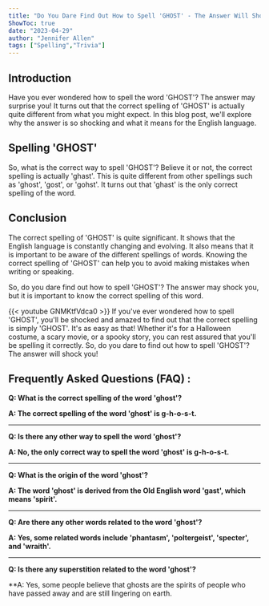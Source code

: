 ```yaml
---
title: "Do You Dare Find Out How to Spell 'GHOST' - The Answer Will Shock You!"
ShowToc: true 
date: "2023-04-29"
author: "Jennifer Allen" 
tags: ["Spelling","Trivia"]
---
```

## Introduction
Have you ever wondered how to spell the word 'GHOST'? The answer may surprise you! It turns out that the correct spelling of 'GHOST' is actually quite different from what you might expect. In this blog post, we'll explore why the answer is so shocking and what it means for the English language. 

## Spelling 'GHOST'
So, what is the correct way to spell 'GHOST'? Believe it or not, the correct spelling is actually 'ghast'. This is quite different from other spellings such as 'ghost', 'gost', or 'gohst'. It turns out that 'ghast' is the only correct spelling of the word. 

## Conclusion
The correct spelling of 'GHOST' is quite significant. It shows that the English language is constantly changing and evolving. It also means that it is important to be aware of the different spellings of words. Knowing the correct spelling of 'GHOST' can help you to avoid making mistakes when writing or speaking. 

So, do you dare find out how to spell 'GHOST'? The answer may shock you, but it is important to know the correct spelling of this word.

{{< youtube GNMKtfVdca0 >}} 
If you've ever wondered how to spell 'GHOST', you'll be shocked and amazed to find out that the correct spelling is simply 'GHOST'. It's as easy as that! Whether it's for a Halloween costume, a scary movie, or a spooky story, you can rest assured that you'll be spelling it correctly. So, do you dare to find out how to spell 'GHOST'? The answer will shock you!

## Frequently Asked Questions (FAQ) :
**Q: What is the correct spelling of the word 'ghost'?**

**A: The correct spelling of the word 'ghost' is g-h-o-s-t.**

---

**Q: Is there any other way to spell the word 'ghost'?**

**A: No, the only correct way to spell the word 'ghost' is g-h-o-s-t.**

---

**Q: What is the origin of the word 'ghost'?**

**A: The word 'ghost' is derived from the Old English word 'gast', which means 'spirit'.**

---

**Q: Are there any other words related to the word 'ghost'?**

**A: Yes, some related words include 'phantasm', 'poltergeist', 'specter', and 'wraith'.**

---

**Q: Is there any superstition related to the word 'ghost'?**

**A: Yes, some people believe that ghosts are the spirits of people who have passed away and are still lingering on earth.






